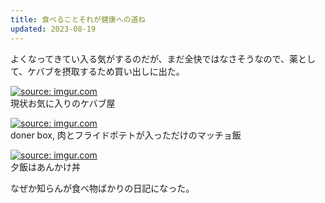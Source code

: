 ```yaml
---
title: 食べることそれが健康への道ね
updated: 2023-08-19
---
```


よくなってきてい入る気がするのだが、まだ全快ではなさそうなので、薬として、ケバブを摂取するため買い出しに出た。

<a href="https://imgur.com/ZT6PIxc"><img src="https://i.imgur.com/ZT6PIxc.jpg" title="source: imgur.com" /></a>  
現状お気に入りのケバブ屋

<a href="https://imgur.com/NVQS1CP"><img src="https://i.imgur.com/NVQS1CP.jpg" title="source: imgur.com" /></a>  
doner box, 肉とフライドポテトが入っただけのマッチョ飯

<a href="https://imgur.com/X918Uw0"><img src="https://i.imgur.com/X918Uw0.jpg" title="source: imgur.com" /></a>  
夕飯はあんかけ丼

なぜか知らんが食べ物ばかりの日記になった。
